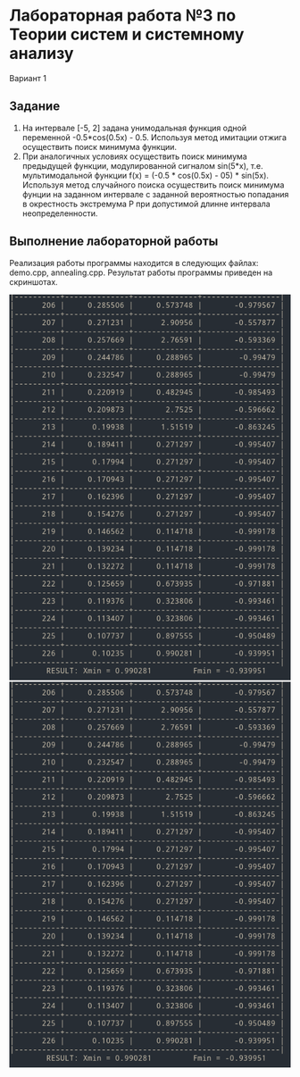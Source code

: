 # Лабораторная работа №3 по Теории систем и системному анализу

Вариант 1
## Задание
1. На интервале [-5, 2] задана унимодальная функция одной переменной -0.5*cos(0.5x) - 0.5. Используя метод имитации отжига осуществить поиск минимума функции.
2. При аналогичных условиях осуществить поиск минимума предыдущей функции, модулированной сигналом sin(5*x), т.е. мультимодальной функции f(x) = (-0.5 * cos(0.5x) - 05) * sin(5x).
Используя метод случайного поиска осуществить поиск минимума фунции на заданном интервале с заданной вероятностью попадания в окрестность экстремума P при 
допустимой длинне интервала неопределенности.

## Выполнение лабораторной работы

Реализация работы программы находится в следующих файлах: demo.cpp, annealing.cpp.
Результат работы программы приведен на скриншотах.

![lab03_unomodal_print](screenshots/1.jpg)
![lab03_multimodal_print](screenshots/1.jpg)
